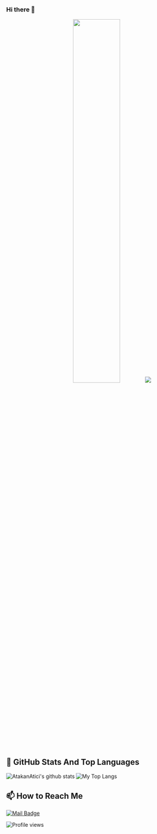### Hi there 👋

<p align="center">
  <img height="50%" width="50%" src ="https://github-readme-stats.vercel.app/api?username=ozgur-yalcin&show_icons=true&count_private=true&theme=gotham&hide_border=true&bg_color=00000000">
  <img src ="https://github-readme-streak-stats.herokuapp.com?user=ozgur-yalcin&theme=gotham&hide_border=true&background=FFFFFF00">
</p>

## 📌 GitHub Stats And Top Languages

<p float="center">
  <img  src="https://github-readme-stats.vercel.app/api?username=AtakanAtici&show_icons=true&count_private=true&hide=contribs,issues" alt="AtakanAtici's github stats" />
  <img  src="https://github-readme-stats.vercel.app/api/top-langs/?username=AtakanAtici&layout=compact&hide=html,css" alt="My Top Langs" />
</p>

## 📫 How to Reach Me
[![Mail Badge](https://img.shields.io/badge/Mail-c14438?style=for-the-badge&logo=Gmail&logoColor=white&link=mailto:atakanatici0@gmail.com)](mailto:atakanatici0@gmail.com)

![Profile views](https://gpvc.arturio.dev/atakanatici) 




